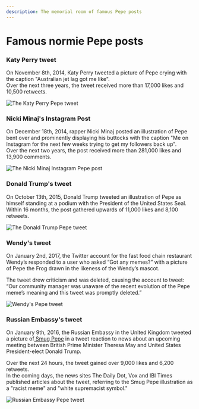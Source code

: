 ```yaml
---
description: The memorial room of famous Pepe posts
---
```


# Famous normie Pepe posts

### Katy Perry tweet

On November 8th, 2014, Katy Perry tweeted a picture of Pepe crying with the caption "Australian jet lag got me like".\
Over the next three years, the tweet received more than 17,000 likes and 10,500 retweets.

![The Katy Perry Pepe tweet](<../../.gitbook/assets/ketty perry tweet (1) (1) (1) (1) (1).jpg>)

### Nicki Minaj's Instagram Post

On December 18th, 2014, rapper Nicki Minaj posted an illustration of Pepe bent over and prominently displaying his buttocks with the caption "Me on Instagram for the next few weeks trying to get my followers back up".\
Over the next two years, the post received more than 281,000 likes and 13,900 comments.

![The Nicki Minaj Instagram Pepe post](<../../.gitbook/assets/nicki minaj post.jpg>)

### Donald Trump's tweet

On October 13th, 2015, Donald Trump tweeted an illustration of Pepe as himself standing at a podium with the President of the United States Seal.\
Within 16 months, the post gathered upwards of 11,000 likes and 8,100 retweets.

![The Donald Trump Pepe tweet](<../../.gitbook/assets/trump tweet.jpg>)

### Wendy's tweet

On January 2nd, 2017, the Twitter account for the fast food chain restaurant Wendy’s responded to a user who asked “Got any memes?” with a picture of Pepe the Frog drawn in the likeness of the Wendy’s mascot.

The tweet drew criticism and was deleted, causing the account to tweet: “Our community manager was unaware of the recent evolution of the Pepe meme’s meaning and this tweet was promptly deleted.”

![Wendy's Pepe tweet](<../../.gitbook/assets/wendy tweet.jpg>)

### Russian Embassy's tweet

On January 9th, 2016, the Russian Embassy in the United Kingdom tweeted a picture of[ Smug Pepe](https://knowyourmeme.com/memes/smug-frog) in a tweet reaction to news about an upcoming meeting between British Prime Minister Theresa May and United States President-elect Donald Trump.

Over the next 24 hours, the tweet gained over 9,000 likes and 6,200 retweets.\
In the coming days, the news sites The Daily Dot, Vox and IBI Times published articles about the tweet, referring to the Smug Pepe illustration as a "racist meme" and "white supremacist symbol."

![Russian Embassy Pepe tweet](<../../.gitbook/assets/russian embassy tweet.png>)
